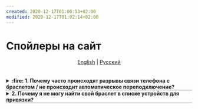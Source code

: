 ```yaml
---
created: 2020-12-17T01:00:53+02:00
modified: 2020-12-17T01:02:14+02:00
---
```


# Спойлеры на сайт

<html>
<meta name="viewport" content="width=device-width, initial-scale=1.0">
<style>
summary {
  font-weight: 700;
  cursor: pointer;
   border-bottom: 1px dotted; 
}
</style>
<center><a href="#faq.php">English</a> | <a href="#?lang=ru">Русский</a></center><br>
<br>
<details><summary>:fire: 1. Почему часто происходят разрывы связи телефона с браслетом / не происходит автоматическое переподключение?</summary>
&mdash; Любые виды обрывов связи вызываются системой телефона, а не программой, поэтому необходимо настраивать систему<br><br></details>

<details><summary>2. Почему я не могу найти свой браслет в списке устройств для привязки?</summary>
&mdash; На некоторых системах (опять же, в основном это MIUI), стандартный поиск не всегда может найти браслет, поэтому помогает запуск поиска в программе BLE Scanner, если после поиска браслет все еще не виден, то попробуйте подключиться к браслету в BLE Scanner.<br><br></details>

</html>